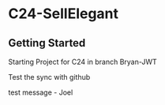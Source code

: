 # C24-SellElegant

## Getting Started

Starting Project for C24 in branch Bryan-JWT

Test the sync with github

test message - Joel
